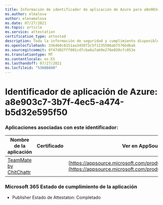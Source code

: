 ```yaml
---
title: Información de identificador de aplicación de Azure para a8e903c7-3b7f-4ec5-a474-b5d32e595f50
ms.author: elmalova
author: elenamalova
ms.date: 07/27/2021
ms.topic: article
ms.service: attestation
certification_type: attested
description: Toda la información de seguridad y cumplimiento disponible para a8e903c7-3b7f-4ec5-a474-b5d32e595f50.
ms.openlocfilehash: 336460c8151aa345073c5f1235506ab7576bd6ab
ms.sourcegitcommit: 0f47d02fff001cd7cba6a7ab9e276e020cfc053e
ms.translationtype: MT
ms.contentlocale: es-ES
ms.lasthandoff: 07/27/2021
ms.locfileid: "53608840"
---
```

# <a name="azure-app-id-a8e903c7-3b7f-4ec5-a474-b5d32e595f50"></a>Identificador de aplicación de Azure: a8e903c7-3b7f-4ec5-a474-b5d32e595f50


### <a name="apps-associated-with-this-id"></a>Aplicaciones asociadas con este identificador:
| **Nombre de la aplicación** | **Certificado** | **Ver en AppSource** |
|--------------|---------------|-----------------------|
| [TeamMate by ChitChattr](https://docs.microsoft.com/microsoft-365-app-certification/forward/WA200002530) |  | [https://appsource.microsoft.com/product/office/WA200002530](https://appsource.microsoft.com/product/office/WA200002530) |

### <a name="microsoft-365-app-compliance-status"></a>Microsoft 365 Estado de cumplimiento de la aplicación
- Publisher Estado de Attestaton: Completado
